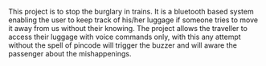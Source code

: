 This project is to stop the burglary in trains.
It is a bluetooth  based system enabling the user to keep track of his/her luggage if someone tries to move it away from us without their knowing.
The project allows the traveller to access their luggage with voice commands only, with this any attempt without the spell of pincode will trigger the buzzer and will aware the passenger about the mishappenings.
